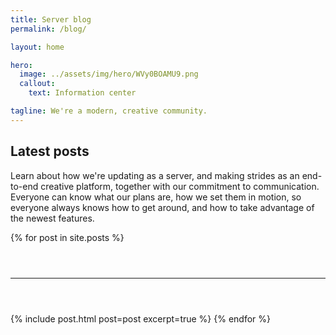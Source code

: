 ```yaml
---
title: Server blog
permalink: /blog/

layout: home

hero:
  image: ../assets/img/hero/WVy0BOAMU9.png
  callout:
    text: Information center

tagline: We're a modern, creative community.
---
```


## Latest posts
Learn about how we're updating as a server, and making strides as an end-to-end creative platform, together with our commitment to communication. Everyone can know what our plans are, how we set them in motion, so everyone always knows how to get around, and how to take advantage of the newest features.

{% for post in site.posts %}
  <hr style="margin-top: 3.5rem; margin-bottom: 3.5rem;">
  {% include post.html post=post excerpt=true %}
{% endfor %}
